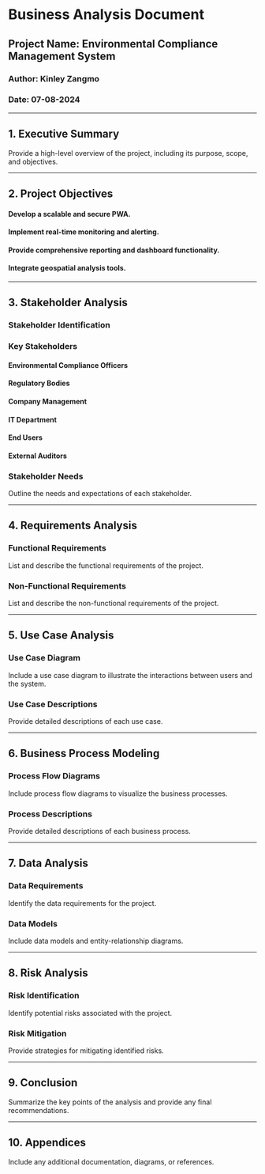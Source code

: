 # Business Analysis Document

## Project Name: Environmental Compliance Management System

### Author: Kinley Zangmo
### Date: 07-08-2024

---

## 1. Executive Summary

Provide a high-level overview of the project, including its purpose, scope, and objectives.

---

## 2. Project Objectives

#### Develop a scalable and secure PWA.
#### Implement real-time monitoring and alerting.
#### Provide comprehensive reporting and dashboard functionality.
#### Integrate geospatial analysis tools.

---

## 3. Stakeholder Analysis

### Stakeholder Identification
### Key Stakeholders
#### Environmental Compliance Officers
#### Regulatory Bodies
#### Company Management
#### IT Department
#### End Users
#### External Auditors

### Stakeholder Needs
Outline the needs and expectations of each stakeholder.

---

## 4. Requirements Analysis

### Functional Requirements
List and describe the functional requirements of the project.

### Non-Functional Requirements
List and describe the non-functional requirements of the project.

---

## 5. Use Case Analysis

### Use Case Diagram
Include a use case diagram to illustrate the interactions between users and the system.

### Use Case Descriptions
Provide detailed descriptions of each use case.

---

## 6. Business Process Modeling

### Process Flow Diagrams
Include process flow diagrams to visualize the business processes.

### Process Descriptions
Provide detailed descriptions of each business process.

---

## 7. Data Analysis

### Data Requirements
Identify the data requirements for the project.

### Data Models
Include data models and entity-relationship diagrams.

---

## 8. Risk Analysis

### Risk Identification
Identify potential risks associated with the project.

### Risk Mitigation
Provide strategies for mitigating identified risks.

---

## 9. Conclusion

Summarize the key points of the analysis and provide any final recommendations.

---

## 10. Appendices

Include any additional documentation, diagrams, or references.

